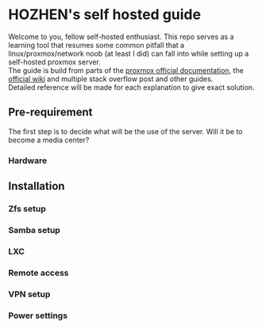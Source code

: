 # HOZHEN's self hosted guide

Welcome to you, fellow self-hosted enthusiast.
This repo serves as a learning tool that resumes some common pitfall that a linux/proxmox/network noob (at least I did) can fall into while setting up a self-hosted proxmox server.  
The guide is build from parts of the [proxmox official documentation](https://pve.proxmox.com/pve-docs/), the [official wiki](https://pve.proxmox.com/wiki/Main_Page) and multiple stack overflow post and other guides.  
Detailed reference will be made for each explanation to give exact solution. 

## Pre-requirement
The first step is to decide what will be the use of the server. Will it be to become a media center?
### Hardware

## Installation

### Zfs setup

### Samba setup

### LXC

### Remote access

### VPN setup

### Power settings